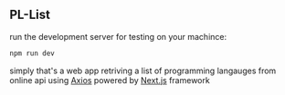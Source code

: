 
## PL-List

run the development server for testing on your machince:

```bash
npm run dev
```
<!--  or vist the online demo i deployed on [Vercel](https://vercel.com/home?utm_source=next-site&utm_medium=banner&utm_campaign=next-website) from [here]() -->

simply that's a web app retriving a list of programming langauges from online api using [Axios](https://axios-http.com) powered by [Next.js](https://nextjs.org/) framework
